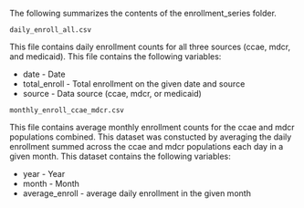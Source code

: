 The following summarizes the contents of the enrollment_series folder.

`daily_enroll_all.csv`

This file contains daily enrollment counts for all three sources (ccae, mdcr, and medicaid). This file contains the following variables:
- date - Date
- total_enroll - Total enrollment on the given date and source
- source - Data source (ccae, mdcr, or medicaid)

`monthly_enroll_ccae_mdcr.csv`

This file contains average monthly enrollment counts for the ccae and mdcr populations combined. This dataset was constucted by averaging the daily enrollment summed across the ccae and mdcr populations each day in a given month. This dataset contains the following variables:
  - year - Year
  - month - Month
  - average_enroll - average daily enrollment in the given month